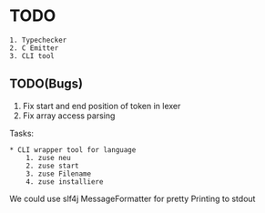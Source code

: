 # TODO
	1. Typechecker
	2. C Emitter
	3. CLI tool


## TODO(Bugs)

1. Fix start and end position of token in lexer
2. Fix array access parsing

Tasks:

	* CLI wrapper tool for language 
	    1. zuse neu
		2. zuse start
		3. zuse Filename
		4. zuse installiere 
We could use slf4j MessageFormatter for pretty Printing to stdout
